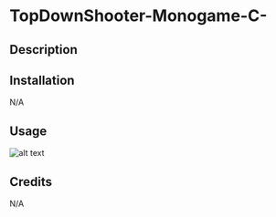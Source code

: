 # TopDownShooter-Monogame-C-

## Description

## Installation

N/A

## Usage

![alt text]()

## Credits

N/A
